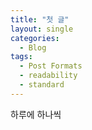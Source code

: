 ```yaml
---
title: "첫 글"
layout: single
categories:
  - Blog
tags:
  - Post Formats
  - readability
  - standard
---
```


하루에 하나씩
